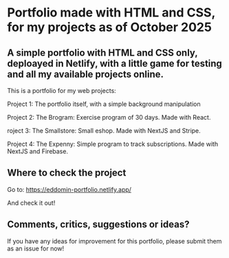 # Portfolio made with HTML and CSS, for my projects as of October 2025

## A simple portfolio with HTML and CSS only, deploayed in Netlify, with a little game for testing and all my available projects online.

This is a portfolio for my web projects:

Project 1: The portfolio itself, with a simple background manipulation

Project 2: The Brogram: Exercise program of 30 days. Made with React.

roject 3: The Smallstore: Small eshop. Made with NextJS and Stripe.

Project 4: The Expenny: Simple program to track subscriptions. Made with NextJS and Firebase.

## Where to check the project

Go to: 
https://eddomin-portfolio.netlify.app/

And check it out!

## Comments, critics, suggestions or ideas?

If you have any ideas for improvement for this portfolio, please submit them as an issue for now!
